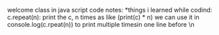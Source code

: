 welcome class in java script
code notes:
*things i learned while codind:
	c.repeat(n): print the c,  n times as like (print(c) * n)
	we can use it in console.log(c.rpeat(n)) to print multiple timesin one line before \n
